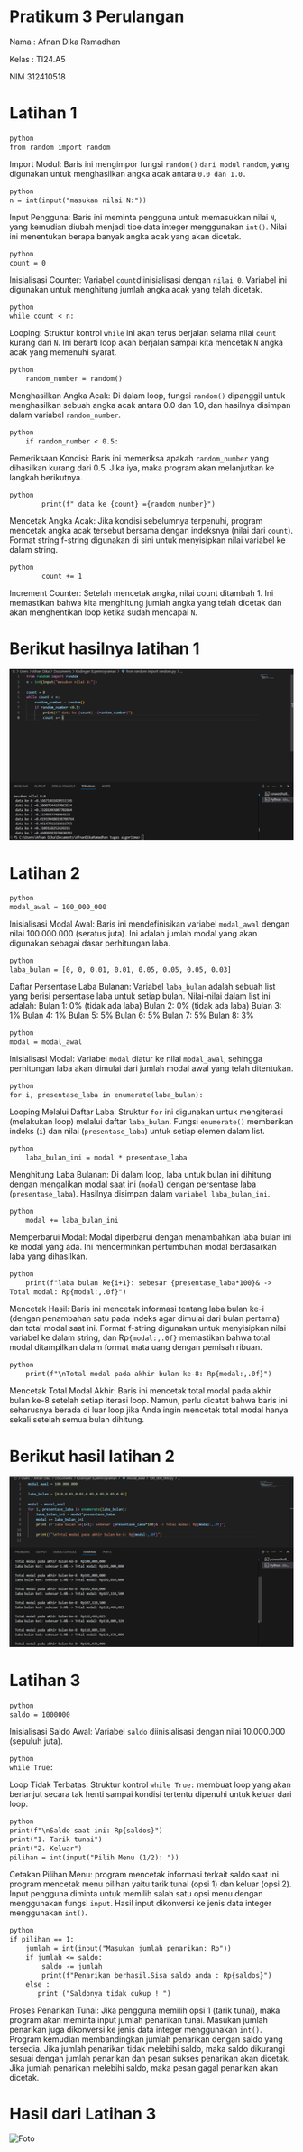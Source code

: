 # Pratikum 3 Perulangan
Nama : Afnan Dika Ramadhan

Kelas : TI24.A5

NIM 312410518

#  Latihan 1

```
python
from random import random
```
Import Modul: Baris ini mengimpor fungsi `random()` `dari modul` `random`, yang digunakan untuk menghasilkan angka acak antara `0.0 dan 1.0.`

```
python
n = int(input("masukan nilai N:"))
```
Input Pengguna: Baris ini meminta pengguna untuk memasukkan nilai `N`, yang kemudian diubah menjadi tipe data integer menggunakan `int()`. Nilai ini menentukan berapa banyak angka acak yang akan dicetak.

```
python
count = 0

```
Inisialisasi Counter: Variabel `count`diinisialisasi dengan `nilai 0`. Variabel ini digunakan untuk menghitung jumlah angka acak yang telah dicetak.

```
python
while count < n:
```
Looping: Struktur kontrol `while` ini akan terus berjalan selama nilai `count` kurang dari `N`. Ini berarti loop akan berjalan sampai kita mencetak `N` angka acak yang memenuhi syarat.

```
python
    random_number = random()
```
Menghasilkan Angka Acak: Di dalam loop, fungsi `random()` dipanggil untuk menghasilkan sebuah angka acak antara 0.0 dan 1.0, dan hasilnya disimpan dalam variabel `random_number`.

```
python
    if random_number < 0.5:
```
Pemeriksaan Kondisi: Baris ini memeriksa apakah `random_number` yang dihasilkan kurang dari 0.5. Jika iya, maka program akan melanjutkan ke langkah berikutnya.

```
python
        print(f" data ke {count} ={random_number}")
```
Mencetak Angka Acak: Jika kondisi sebelumnya terpenuhi, program mencetak angka acak tersebut bersama dengan indeksnya (nilai dari `count`). Format string f-string digunakan di sini untuk menyisipkan nilai variabel ke dalam string.

```
python
        count += 1
```
Increment Counter: Setelah mencetak angka, nilai count ditambah 1. Ini memastikan bahwa kita menghitung jumlah angka yang telah dicetak dan akan menghentikan loop ketika sudah mencapai `N`.


# Berikut hasilnya latihan 1
![Foto](https://github.com/nanafnan09/-hasil-foto-kode-pemrograman-labpy03/blob/0b464c038c38070ca092798edc1a3b1af1764fe9/Latihan%201%20b%20pemrograman.png)

# Latihan 2

```
python
modal_awal = 100_000_000
```
Inisialisasi Modal Awal: Baris ini mendefinisikan variabel `modal_awal` dengan nilai 100.000.000 (seratus juta). Ini adalah jumlah modal yang akan digunakan sebagai dasar perhitungan laba.

```
python
laba_bulan = [0, 0, 0.01, 0.01, 0.05, 0.05, 0.05, 0.03]
```
Daftar Persentase Laba Bulanan: Variabel `laba_bulan` adalah sebuah list yang berisi persentase laba untuk setiap bulan. Nilai-nilai dalam list ini adalah:
Bulan 1: 0% (tidak ada laba)
Bulan 2: 0% (tidak ada laba)
Bulan 3: 1%
Bulan 4: 1%
Bulan 5: 5%
Bulan 6: 5%
Bulan 7: 5%
Bulan 8: 3%

```
python
modal = modal_awal
```
Inisialisasi Modal: Variabel `modal` diatur ke nilai `modal_awal`, sehingga perhitungan laba akan dimulai dari jumlah modal awal yang telah ditentukan.

```
python
for i, presentase_laba in enumerate(laba_bulan):
```
Looping Melalui Daftar Laba: Struktur `for` ini digunakan untuk mengiterasi (melakukan loop) melalui daftar `laba_bulan`. Fungsi `enumerate()` memberikan indeks (`i`) dan nilai (`presentase_laba`) untuk setiap elemen dalam list.

```
python
    laba_bulan_ini = modal * presentase_laba
```
Menghitung Laba Bulanan: Di dalam loop, laba untuk bulan ini dihitung dengan mengalikan modal saat ini (`modal`) dengan persentase laba (`presentase_laba`). Hasilnya disimpan dalam `variabel laba_bulan_ini`.

```
python
    modal += laba_bulan_ini
```
Memperbarui Modal: Modal diperbarui dengan menambahkan laba bulan ini ke modal yang ada. Ini mencerminkan pertumbuhan modal berdasarkan laba yang dihasilkan.

```
python
    print(f"laba bulan ke{i+1}: sebesar {presentase_laba*100}& -> Total modal: Rp{modal:,.0f}")
```
Mencetak Hasil: Baris ini mencetak informasi tentang laba bulan ke-i (dengan penambahan satu pada indeks agar dimulai dari bulan pertama) dan total modal saat ini. Format f-string digunakan untuk menyisipkan nilai variabel ke dalam string, dan Rp`{modal:,.0f}` memastikan bahwa total modal ditampilkan dalam format mata uang dengan pemisah ribuan.

```
python
    print(f"\nTotal modal pada akhir bulan ke-8: Rp{modal:,.0f}")
```
Mencetak Total Modal Akhir: Baris ini mencetak total modal pada akhir bulan ke-8 setelah setiap iterasi loop. Namun, perlu dicatat bahwa baris ini seharusnya berada di luar loop jika Anda ingin mencetak total modal hanya sekali setelah semua bulan dihitung.

# Berikut hasil latihan 2
![Foto](https://github.com/nanafnan09/-hasil-foto-kode-pemrograman-labpy03/blob/0b464c038c38070ca092798edc1a3b1af1764fe9/Latihan%202%20b%20pemrograman.png)

# Latihan 3

```
python
saldo = 1000000
```
Inisialisasi Saldo Awal: Variabel `saldo` diinisialisasi dengan nilai 10.000.000 (sepuluh juta).

```
python
while True:
```
Loop Tidak Terbatas: Struktur kontrol `while True:` membuat loop yang akan berlanjut secara tak henti sampai kondisi tertentu dipenuhi untuk keluar dari loop.

```
python
print(f"\nSaldo saat ini: Rp{saldos}")
print("1. Tarik tunai")
print("2. Keluar")
pilihan = int(input("Pilih Menu (1/2): "))
```
Cetakan Pilihan Menu:
program mencetak informasi terkait saldo saat ini.
program mencetak menu pilihan yaitu tarik tunai (opsi 1) dan keluar (opsi 2).
Input pengguna diminta untuk memilih salah satu opsi menu dengan menggunakan fungsi `input`.
Hasil input dikonversi ke jenis data integer menggunakan `int()`.

```
python
if pilihan == 1:
    jumlah = int(input("Masukan jumlah penarikan: Rp"))
    if jumlah <= saldo:
        saldo -= jumlah 
        print(f"Penarikan berhasil.Sisa saldo anda : Rp{saldos}")
    else :
       print ("Saldonya tidak cukup ! ")
```
Proses Penarikan Tunai:
Jika pengguna memilih opsi 1 (tarik tunai), maka program akan meminta input jumlah penarikan tunai.
Masukan jumlah penarikan juga dikonversi ke jenis data integer menggunakan `int()`.
Program kemudian membandingkan jumlah penarikan dengan saldo yang tersedia.
Jika jumlah penarikan tidak melebihi saldo, maka saldo dikurangi sesuai dengan jumlah penarikan dan pesan sukses penarikan akan dicetak.
Jika jumlah penarikan melebihi saldo, maka pesan gagal penarikan akan dicetak.

# Hasil dari Latihan 3
![Foto]()















